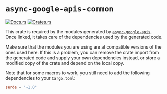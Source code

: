 # `async-google-apis-common`

[![Docs.rs](https://docs.rs/async-google-apis-common/badge.svg)](https://docs.rs/async-google-apis-common)
[![Crates.rs](https://img.shields.io/crates/v/async-google-apis-common.svg)](https://crates.io/crates/async-google-apis-common)

This crate is required by the modules generated by
[`async-google-apis`](https://github.com/dermesser/async-google-apis). Once
linked, it takes care of the dependencies used by the generated code.

Make sure that the modules you are using are at compatible versions of the ones
used here. If this is a problem, you can remove the crate import from the
generated code and supply your own dependencies instead, or store a modified
copy of the crate and depend on the local copy.

Note that for some macros to work, you still need to add the following
dependencies to your `Cargo.toml`:

```toml
serde = "~1.0"
```
